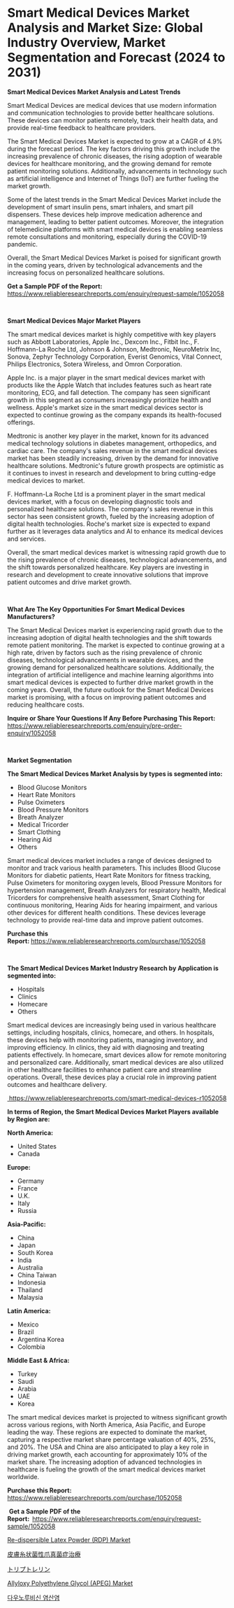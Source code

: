 <p><h1>Smart Medical Devices Market Analysis and Market Size: Global Industry Overview, Market Segmentation and Forecast (2024 to 2031)</h1></p><p><strong>Smart Medical Devices Market Analysis and Latest Trends</strong></p>
<p><p>Smart Medical Devices are medical devices that use modern information and communication technologies to provide better healthcare solutions. These devices can monitor patients remotely, track their health data, and provide real-time feedback to healthcare providers.</p><p>The Smart Medical Devices Market is expected to grow at a CAGR of 4.9% during the forecast period. The key factors driving this growth include the increasing prevalence of chronic diseases, the rising adoption of wearable devices for healthcare monitoring, and the growing demand for remote patient monitoring solutions. Additionally, advancements in technology such as artificial intelligence and Internet of Things (IoT) are further fueling the market growth.</p><p>Some of the latest trends in the Smart Medical Devices Market include the development of smart insulin pens, smart inhalers, and smart pill dispensers. These devices help improve medication adherence and management, leading to better patient outcomes. Moreover, the integration of telemedicine platforms with smart medical devices is enabling seamless remote consultations and monitoring, especially during the COVID-19 pandemic.</p><p>Overall, the Smart Medical Devices Market is poised for significant growth in the coming years, driven by technological advancements and the increasing focus on personalized healthcare solutions.</p></p>
<p><strong>Get a Sample PDF of the Report:&nbsp;</strong> <a href="https://www.reliableresearchreports.com/enquiry/request-sample/1052058">https://www.reliableresearchreports.com/enquiry/request-sample/1052058</a></p>
<p>&nbsp;</p>
<p><strong>Smart Medical Devices Major Market Players</strong></p>
<p><p>The smart medical devices market is highly competitive with key players such as Abbott Laboratories, Apple Inc., Dexcom Inc., Fitbit Inc., F. Hoffmann-La Roche Ltd, Johnson & Johnson, Medtronic, NeuroMetrix Inc, Sonova, Zephyr Technology Corporation, Everist Genomics, Vital Connect, Philips Electronics, Sotera Wireless, and Omron Corporation.</p><p>Apple Inc. is a major player in the smart medical devices market with products like the Apple Watch that includes features such as heart rate monitoring, ECG, and fall detection. The company has seen significant growth in this segment as consumers increasingly prioritize health and wellness. Apple's market size in the smart medical devices sector is expected to continue growing as the company expands its health-focused offerings.</p><p>Medtronic is another key player in the market, known for its advanced medical technology solutions in diabetes management, orthopedics, and cardiac care. The company's sales revenue in the smart medical devices market has been steadily increasing, driven by the demand for innovative healthcare solutions. Medtronic's future growth prospects are optimistic as it continues to invest in research and development to bring cutting-edge medical devices to market.</p><p>F. Hoffmann-La Roche Ltd is a prominent player in the smart medical devices market, with a focus on developing diagnostic tools and personalized healthcare solutions. The company's sales revenue in this sector has seen consistent growth, fueled by the increasing adoption of digital health technologies. Roche's market size is expected to expand further as it leverages data analytics and AI to enhance its medical devices and services.</p><p>Overall, the smart medical devices market is witnessing rapid growth due to the rising prevalence of chronic diseases, technological advancements, and the shift towards personalized healthcare. Key players are investing in research and development to create innovative solutions that improve patient outcomes and drive market growth.</p></p>
<p>&nbsp;</p>
<p><strong>What Are The Key Opportunities For Smart Medical Devices Manufacturers?</strong></p>
<p><p>The Smart Medical Devices market is experiencing rapid growth due to the increasing adoption of digital health technologies and the shift towards remote patient monitoring. The market is expected to continue growing at a high rate, driven by factors such as the rising prevalence of chronic diseases, technological advancements in wearable devices, and the growing demand for personalized healthcare solutions. Additionally, the integration of artificial intelligence and machine learning algorithms into smart medical devices is expected to further drive market growth in the coming years. Overall, the future outlook for the Smart Medical Devices market is promising, with a focus on improving patient outcomes and reducing healthcare costs.</p></p>
<p><strong>Inquire or Share Your Questions If Any Before Purchasing This Report:</strong> <a href="https://www.reliableresearchreports.com/enquiry/pre-order-enquiry/1052058">https://www.reliableresearchreports.com/enquiry/pre-order-enquiry/1052058</a></p>
<p>&nbsp;</p>
<p><strong>Market Segmentation</strong></p>
<p><strong>The Smart Medical Devices Market Analysis by types is segmented into:</strong></p>
<p><ul><li>Blood Glucose Monitors</li><li>Heart Rate Monitors</li><li>Pulse Oximeters</li><li>Blood Pressure Monitors</li><li>Breath Analyzer</li><li>Medical Tricorder</li><li>Smart Clothing</li><li>Hearing Aid</li><li>Others</li></ul></p>
<p><p>Smart medical devices market includes a range of devices designed to monitor and track various health parameters. This includes Blood Glucose Monitors for diabetic patients, Heart Rate Monitors for fitness tracking, Pulse Oximeters for monitoring oxygen levels, Blood Pressure Monitors for hypertension management, Breath Analyzers for respiratory health, Medical Tricorders for comprehensive health assessment, Smart Clothing for continuous monitoring, Hearing Aids for hearing impairment, and various other devices for different health conditions. These devices leverage technology to provide real-time data and improve patient outcomes.</p></p>
<p><strong>Purchase this Report:&nbsp;</strong><a href="https://www.reliableresearchreports.com/purchase/1052058">https://www.reliableresearchreports.com/purchase/1052058</a></p>
<p>&nbsp;</p>
<p><strong>The Smart Medical Devices Market Industry Research by Application is segmented into:</strong></p>
<p><ul><li>Hospitals</li><li>Clinics</li><li>Homecare</li><li>Others</li></ul></p>
<p><p>Smart medical devices are increasingly being used in various healthcare settings, including hospitals, clinics, homecare, and others. In hospitals, these devices help with monitoring patients, managing inventory, and improving efficiency. In clinics, they aid with diagnosing and treating patients effectively. In homecare, smart devices allow for remote monitoring and personalized care. Additionally, smart medical devices are also utilized in other healthcare facilities to enhance patient care and streamline operations. Overall, these devices play a crucial role in improving patient outcomes and healthcare delivery.</p></p>
<p><a href="https://www.reliableresearchreports.com/smart-medical-devices-r1052058">&nbsp;https://www.reliableresearchreports.com/smart-medical-devices-r1052058</a></p>
<p><strong>In terms of Region, the Smart Medical Devices Market Players available by Region are:</strong></p>
<p>
    <p> <strong> North America: </strong>
        <ul>
            <li>United States</li>
            <li>Canada</li>
        </ul>
        </p> 
    <p> <strong> Europe: </strong>
        <ul>
            <li>Germany</li>
            <li>France</li>
            <li>U.K.</li>
            <li>Italy</li>
            <li>Russia</li>
        </ul>
        </p> 
    <p> <strong> Asia-Pacific: </strong>
        <ul>
            <li>China</li>
            <li>Japan</li>
            <li>South Korea</li>
            <li>India</li>
            <li>Australia</li>
            <li>China Taiwan</li>
            <li>Indonesia</li>
            <li>Thailand</li>
            <li>Malaysia</li>
        </ul>
        </p> 
    <p> <strong> Latin America: </strong>
        <ul>
            <li>Mexico</li>
            <li>Brazil</li>
            <li>Argentina Korea</li>
            <li>Colombia</li>
        </ul>
        </p> 
    <p> <strong> Middle East & Africa: </strong>
        <ul>
            <li>Turkey</li>
            <li>Saudi</li>
            <li>Arabia</li>
            <li>UAE</li>
            <li>Korea</li>
        </ul>
    </p>
    </p>
<p><p>The smart medical devices market is projected to witness significant growth across various regions, with North America, Asia Pacific, and Europe leading the way. These regions are expected to dominate the market, capturing a respective market share percentage valuation of 40%, 25%, and 20%. The USA and China are also anticipated to play a key role in driving market growth, each accounting for approximately 10% of the market share. The increasing adoption of advanced technologies in healthcare is fueling the growth of the smart medical devices market worldwide.</p></p>
<p><strong>Purchase this Report: </strong><a href="https://www.reliableresearchreports.com/purchase/1052058">https://www.reliableresearchreports.com/purchase/1052058</a></p>
<p>&nbsp;<strong>Get a Sample PDF of the Report:&nbsp;&nbsp;</strong><a href="https://www.reliableresearchreports.com/enquiry/request-sample/1052058">https://www.reliableresearchreports.com/enquiry/request-sample/1052058</a></p>
<p><strong></strong></p>
<p><p><a href="https://issuu.com/reportprime-2/docs/re-dispersible-latex-powder-rdp-market-size-2030.p">Re-dispersible Latex Powder (RDP) Market</a></p><p><a href="https://github.com/dzy793153605/Market-Research-Report-List-2/blob/main/836520449796.md">皮膚糸状菌性爪真菌症治療</a></p><p><a href="https://github.com/EthanMorar2011/Market-Research-Report-List-1/blob/main/705259749797.md">トリプトレリン</a></p><p><a href="https://issuu.com/reportprime-2/docs/allyloxy-polyethylene-glycol-apeg-market-size-2030">Allyloxy Polyethylene Glycol (APEG) Market</a></p><p><a href="https://github.com/Elenrrera7685/Market-Research-Report-List-1/blob/main/124782744768.md">다우노루비신 염산염</a></p></p>